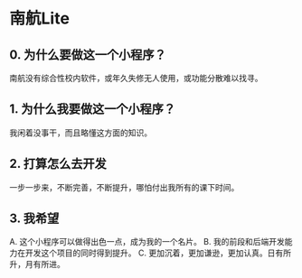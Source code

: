 # 南航Lite
## 0. 为什么要做这一个小程序？
南航没有综合性校内软件，或年久失修无人使用，或功能分散难以找寻。
## 1. 为什么我要做这一个小程序？
我闲着没事干，而且略懂这方面的知识。
## 2. 打算怎么去开发
一步一步来，不断完善，不断提升，哪怕付出我所有的课下时间。
## 3. 我希望
A. 这个小程序可以做得出色一点，成为我的一个名片。
B. 我的前段和后端开发能力在开发这个项目的同时得到提升。
C. 更加沉着，更加谦逊，更加认真。日有所升，月有所进。